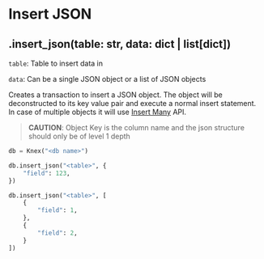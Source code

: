 # Insert JSON

## .insert_json(table: str, data: dict | list[dict])

`table`: Table to insert data in

`data`: Can be a single JSON object or a list of JSON objects

Creates a transaction to insert a JSON object. The object will be deconstructed to its key value pair and execute a normal insert statement.
In case of multiple objects it will use [Insert Many](insert_many.md) API.

> **CAUTION**: Object Key is the column name and the json structure should only be of level 1 depth

```python
db = Knex("<db name>")

db.insert_json("<table>", {
    "field": 123,
})

db.insert_json("<table>", [
    {
        "field": 1,
    },
    {
        "field": 2,
    }
])
```
